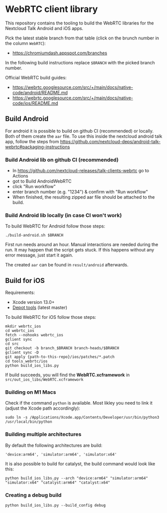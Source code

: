 # WebRTC client library

This repository contains the tooling to build the WebRTC libraries for the Nextcloud Talk Android and iOS apps.

Pick the latest stable branch from that table (click on the brunch number in the column `WebRTC`):
- https://chromiumdash.appspot.com/branches

In the following build instructions replace `$BRANCH` with the picked branch number.

Official WebRTC build guides:
- https://webrtc.googlesource.com/src/+/main/docs/native-code/android/README.md
- https://webrtc.googlesource.com/src/+/main/docs/native-code/ios/README.md

## Build Android
For android it is possible to build on github CI (recommended) or locally.
Both of them create the `aar` file.
To use this inside the nextcloud android talk app, follow the steps from https://github.com/nextcloud-deps/android-talk-webrtc#packaging-instructions

### Build Android lib on github CI (recommended)

- In https://github.com/nextcloud-releases/talk-clients-webrtc go to Actions
- got to Build AndroidWebRTC
- click "Run workflow"
- enter branch number (e.g. "1234") & confirm with "Run workflow"
- When finished, the resulting zipped aar file should be attached to the build.


### Build Android lib locally (in case CI won't work)

To build WebRTC for Android follow those steps:

```
./build-android.sh $BRANCH
```

First run needs around an hour. Manual interactions are needed during the run. It may happen that the script gets stuck. If this happens without any error message, just start it again.

The created `aar` can be found in `result/android` afterwards.


## Build for iOS

Requirements:

- Xcode version 13.0+
- [Depot tools](https://commondatastorage.googleapis.com/chrome-infra-docs/flat/depot_tools/docs/html/depot_tools_tutorial.html#_setting_up) (latest master)

To build WebRTC for iOS follow those steps:

```
mkdir webrtc_ios
cd webrtc_ios
fetch --nohooks webrtc_ios
gclient sync
cd src
git checkout -b branch_$BRANCH branch-heads/$BRANCH
gclient sync -D
git apply {path-to-this-repo}/ios/patches/*.patch
cd tools_webrtc/ios
python build_ios_libs.py
```

If build succeeds, you will find the **WebRTC.xcframework** in `src/out_ios_libs/WebRTC.xcframework`

### Building on M1 Macs

Check if the command `python` is available. Most likley you need to link it (adjust the Xcode path accordingly):

```
sudo ln -s /Applications/Xcode.app/Contents/Developer/usr/bin/python3 /usr/local/bin/python
```

### Building multiple architectures

By default the following architectures are build:
```
'device:arm64', 'simulator:arm64', 'simulator:x64'
```

It is also possible to build for catalyst, the build command would look like this:

```
python build_ios_libs.py --arch "device:arm64" "simulator:arm64" "simulator:x64" "catalyst:arm64" "catalyst:x64"
```

### Creating a debug build

```
python build_ios_libs.py --build_config debug
```
